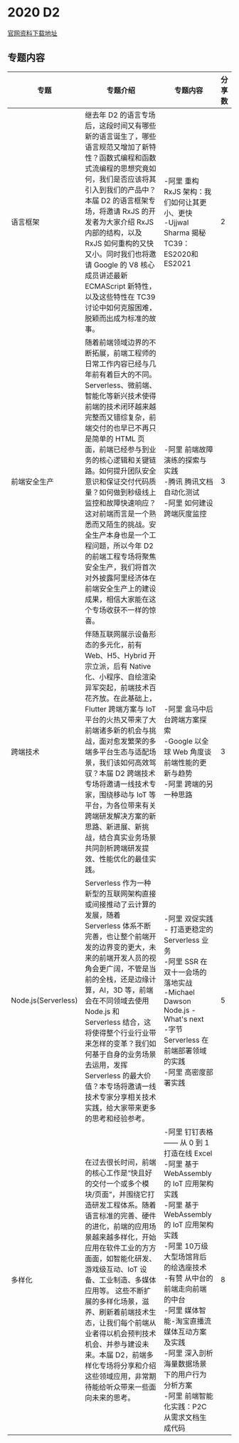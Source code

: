 # 2020 D2
[官网资料下载地址](https://github.com/d2forum/14th)

## 专题内容

| 专题 | 专题介绍 | 专题内容 | 分享数 |
|  ----  | ---- | ----  | ----  |
|  语言框架  | 继去年 D2 的语言专场后，这段时间又有哪些新的语言诞生了，哪些语言规范又增加了新特性？函数式编程和函数式流编程的思想究竟如何，我们是否应该将其引入到我们的产品中？本届 D2 的语言框架专场，将邀请 RxJS 的开发者为大家介绍 RxJS 内部的结构，以及 RxJS 如何重构的又快又小。同时我们也将邀请 Google 的 V8 核心成员讲述最新 ECMAScript 新特性，以及这些特性在 TC39 讨论中如何克服困难，脱颖而出成为标准的故事。 | -阿里 重构 RxJS 架构：我们如何让其更小、更快 <br> -Ujjwal Sharma 揭秘TC39：ES2020和ES2021| 2 |
|  前端安全生产  | 随着前端领域边界的不断拓展，前端工程师的日常工作内容已经与几年前有着巨大的不同。Serverless、微前端、智能化等新兴技术使得前端的技术闭环越来越完整而又错综复杂，前端交付的也早已不再只是简单的 HTML 页面，前端已经参与到业务的核心逻辑和关键链路。如何提升团队安全意识和保证交付代码质量？如何做到秒级线上监控和故障快速响应？这对前端而言是一个熟悉而又陌生的挑战。安全生产本身也是一个工程问题，所以今年 D2 的前端工程专场将聚焦安全生产，我们将首次对外披露阿里经济体在前端安全生产上的建设成果，相信大家能在这个专场收获不一样的惊喜。 | -阿里 前端故障演练的探索与实践<br> -腾讯 腾讯文档自动化测试<br> -阿里 如何建设跨端灰度监控  | 3 |
|  跨端技术 | 伴随互联网展示设备形态的多元化，前有 Web、H5、Hybrid 开宗立派，后有 Native 化、小程序、自绘渲染异军突起，前端技术百花齐放。在此基础上，Flutter 跨端方案与 IoT 平台的火热又带来了大前端诸多新的机会与挑战，面对愈发繁荣的多端多平台生态与适配场景，我们该如何高效驾驭？本届 D2 跨端技术专场将邀请一线技术专家，围绕移动与 IoT 等平台，为各位带来有关跨端研发解决方案的新思路、新进展、新挑战，结合真实业务场景共同剖析跨端研发提效、性能优化的最佳实践。 | -阿里 盒马中后台跨端方案探索<br> -Google 以全球 Web 角度谈前端性能的更新与趋势<br>  -阿里 跨端的另一种思路| 3 |
|  Node.js(Serverless)  | Serverless 作为一种新型的互联网架构直接或间接推动了云计算的发展，随着 Serverless 体系不断完善，也让整个前端开发的边界变的更大，未来的前端开发人员的视角会更广阔，不管是当前的全栈，还是边缘计算，AI，3D 等，前端会在不同领域去使用 Node.js 和 Serverless 结合，这将使得整个行业行业带来怎样的变革？我们如何基于自身的业务场景去运用，发挥 Serverless 的最大价值？本专场将邀请一线技术专家分享相关技术实践，给大家带来更多的思考和经验参考。 | -阿里 双促实践 - 打造更稳定的 Serverless 业务<br> -阿里 SSR 在双十一会场的落地实战<br> -Michael Dawson Node.js - What's next<br> -字节 Serverless 在前端部署领域的实践<br> -阿里 高密度部署实践  | 5 |
|  多样化  | 在过去很长时间，前端的核心工作是“快且好的交付一个或多个模块/页面”，并围绕它打造研发工程体系。随着语言标准的完善、硬件的进化，前端的应用场景越来越多样化，开始应用在软件工业的方方面面，如智能化研发、游戏级互动、IoT 设备、工业制造、多媒体应用等。 这些不断扩展的多样化场景，滋养、刷新着前端技术生态，让我们每个前端从业者得以机会预判技术机会、并参与建设未来。本届 D2，前端多样化专场将分享和介绍这些领域应用，非常期待能给听众带来一些面向未来的思考。 | -阿里 钉钉表格 —— 从 0 到 1 打造在线 Excel<br> -阿里 基于 WebAssembly 的 IoT 应用架构实践<br> -阿里 基于 WebAssembly 的 IoT 应用架构实践 <br>-阿里 10万级大型场馆背后的绘选座技术 <br>-有赞 从中台的前端走向前端的中台 <br>-阿里 媒体智能-淘宝直播流媒体互动方案及实践 <br>-阿里 深入剖析海量数据场景下的用户行为分析方案 <br>-阿里 前端智能化实践：P2C 从需求文档生成代码| 8  |
